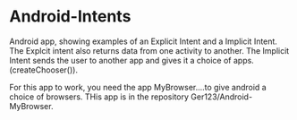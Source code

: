 Android-Intents
===============

Android app, showing examples of an Explicit Intent and a Implicit Intent. 
The Explcit intent also returns data from one activity to another.
The Implicit Intent sends the user to another app and gives it a choice of apps. (createChooser()).

For this app to work, you need the app MyBrowser....to give android a choice of browsers. 
THis app is in the repository Ger123/Android-MyBrowser. 

